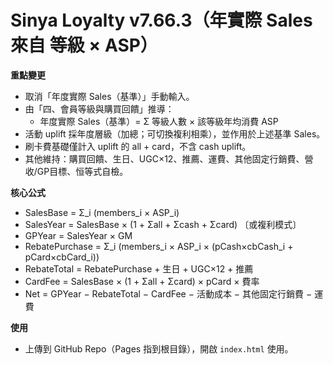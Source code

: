 # Sinya Loyalty v7.66.3（年實際 Sales 來自 等級 × ASP）

**重點變更**
- 取消「年度實際 Sales（基準）」手動輸入。
- 由「四、會員等級與購買回饋」推導：
  - 年度實際 Sales（基準）= Σ 等級人數 × 該等級年均消費 ASP
- 活動 uplift 採年度層級（加總；可切換複利相乘），並作用於上述基準 Sales。
- 刷卡費基礎僅計入 uplift 的 all + card，不含 cash uplift。
- 其他維持：購買回饋、生日、UGC×12、推薦、運費、其他固定行銷費、營收/GP目標、恒等式自檢。

**核心公式**
- SalesBase = Σ_i (members_i × ASP_i)
- SalesYear = SalesBase × (1 + Σall + Σcash + Σcard) 〔或複利模式〕
- GPYear = SalesYear × GM
- RebatePurchase = Σ_i (members_i × ASP_i × (pCash×cbCash_i + pCard×cbCard_i))
- RebateTotal = RebatePurchase + 生日 + UGC×12 + 推薦
- CardFee = SalesBase × (1 + Σall + Σcard) × pCard × 費率
- Net = GPYear − RebateTotal − CardFee − 活動成本 − 其他固定行銷費 − 運費

**使用**
- 上傳到 GitHub Repo（Pages 指到根目錄），開啟 `index.html` 使用。
